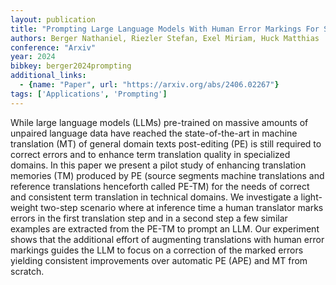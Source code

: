 ```yaml
---
layout: publication
title: "Prompting Large Language Models With Human Error Markings For Self-correcting Machine Translation"
authors: Berger Nathaniel, Riezler Stefan, Exel Miriam, Huck Matthias
conference: "Arxiv"
year: 2024
bibkey: berger2024prompting
additional_links:
  - {name: "Paper", url: "https://arxiv.org/abs/2406.02267"}
tags: ['Applications', 'Prompting']
---
```

While large language models (LLMs) pre-trained on massive amounts of unpaired language data have reached the state-of-the-art in machine translation (MT) of general domain texts post-editing (PE) is still required to correct errors and to enhance term translation quality in specialized domains. In this paper we present a pilot study of enhancing translation memories (TM) produced by PE (source segments machine translations and reference translations henceforth called PE-TM) for the needs of correct and consistent term translation in technical domains. We investigate a light-weight two-step scenario where at inference time a human translator marks errors in the first translation step and in a second step a few similar examples are extracted from the PE-TM to prompt an LLM. Our experiment shows that the additional effort of augmenting translations with human error markings guides the LLM to focus on a correction of the marked errors yielding consistent improvements over automatic PE (APE) and MT from scratch.
